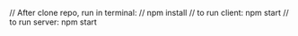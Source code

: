 // After clone repo, run in terminal:
// npm install
// to run client: npm start
// to run server: npm start
